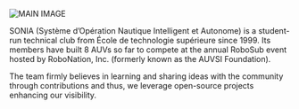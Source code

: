 ![MAIN IMAGE](https://i.ibb.co/dcshCvL/IMG-1266.jpg)

SONIA (Système d’Opération Nautique Intelligent et Autonome) is a student-run technical club from École de technologie supérieure since 1999. Its members have built 8 AUVs so far to compete at the annual RoboSub event hosted by RoboNation, Inc. (formerly known as the AUVSI Foundation).

The team firmly believes in learning and sharing ideas with the community through contributions and thus, we leverage open-source projects enhancing our visibility.
